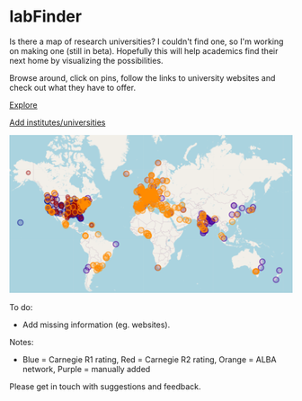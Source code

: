 # labFinder
 
Is there a map of research universities? I couldn't find one, so I'm working on making one (still in beta). Hopefully this will help academics find their next home by visualizing the possibilities.

Browse around, click on pins, follow the links to university websites and check out what they have to offer.

<a href="http://brkanter.com/labFinder.html" target="_blank">Explore</a>

<a href="https://docs.google.com/spreadsheets/d/174BYV1022H4N86jv0CpNn_wZAyjDcxW3eo-Jw28XW3s/edit#gid=1997163417" target="_blank">Add institutes/universities</a>

![Image](https://github.com/brkanter/labFinder/blob/master/screenshot.PNG)

To do:
  * Add missing information (eg. websites).

Notes:
  * Blue = Carnegie R1 rating, Red = Carnegie R2 rating, Orange = ALBA network, Purple = manually added

Please get in touch with suggestions and feedback.
